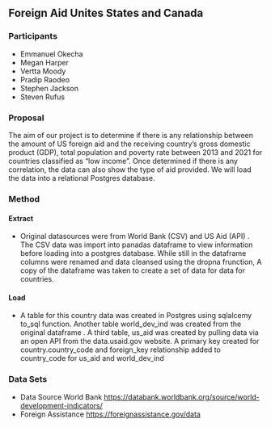 ## Foreign Aid Unites States and Canada

### Participants
* Emmanuel Okecha
* Megan Harper
* Vertta Moody
* Pradip Raodeo
* Stephen Jackson
* Steven Rufus

### Proposal
The aim of our project is to determine if there is any relationship between the amount of US foreign aid and the receiving country’s gross domestic product (GDP), total population and poverty rate between 2013 and 2021 for countries classified as “low income”. Once determined if there is any correlation, the data can also show the type of aid provided. We will load the data into a relational Postgres database.


### Method
#### Extract
* Original datasources were from World Bank (CSV) and US Aid (API) .  The CSV data was import into panadas dataframe to view information before loading into a postgres database.  While still in the dataframe columns were renamed and data cleansed using the dropna frunction,  A copy of the dataframe was taken to create a set of data for data for countries.
#### Load
* A table for this country data was created in Postgres using sqlalcemy to_sql function.   Another table world_dev_ind was created from the original dataframe .  A third table, us_aid was created by pulling data via an open API from the data.usaid.gov website.    A primary key created for country.country_code and foreign_key relationship added to country_code for us_aid and world_dev_ind


### Data Sets
* Data Source World Bank https://databank.worldbank.org/source/world-development-indicators/
* Foreign Assistance https://foreignassistance.gov/data



